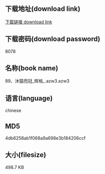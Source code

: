 ## 下载地址(download link)
[下载链接 download link](https://voluble-croquembouche-d321dc.netlify.app/?s=89%E3%80%81%E6%B2%90%E7%8C%BF%E8%80%8C%E5%86%A0_%E8%BE%89%E6%A0%BC_.azw3)

## 下载密码(download password)
8078

## 名称(book name)
89、沐猿而冠_辉格_.azw3.azw3

## 语言(language)
chinese

## MD5
4db6258ab1f068a9a698e3b184206ccf

## 大小(filesize)
498.7 KB
